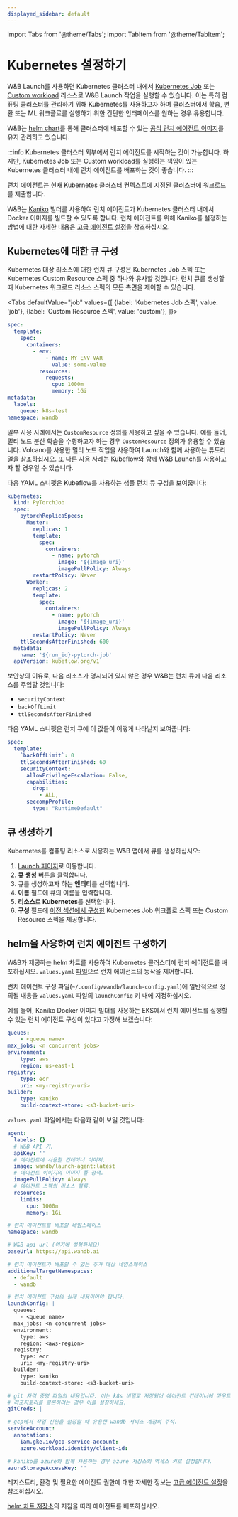 ```yaml
---
displayed_sidebar: default
---
```

import Tabs from '@theme/Tabs';
import TabItem from '@theme/TabItem';

# Kubernetes 설정하기

W&B Launch를 사용하면 Kubernetes 클러스터 내에서 [Kubernetes Job](https://kubernetes.io/docs/concepts/workloads/controllers/job/) 또는 [Custom workload](https://kubernetes.io/docs/concepts/extend-kubernetes/api-extension/custom-resources/) 리소스로 W&B Launch 작업을 실행할 수 있습니다. 이는 특히 컴퓨팅 클러스터를 관리하기 위해 Kubernetes를 사용하고자 하며 클러스터에서 학습, 변환 또는 ML 워크플로를 실행하기 위한 간단한 인터페이스를 원하는 경우 유용합니다.

W&B는 [helm chart](https://github.com/wandb/helm-charts/tree/main/charts/launch-agent)를 통해 클러스터에 배포할 수 있는 [공식 런치 에이전트 이미지](https://hub.docker.com/r/wandb/launch-agent)를 유지 관리하고 있습니다.

:::info
Kubernetes 클러스터 외부에서 런치 에이전트를 시작하는 것이 가능합니다. 하지만, Kubernetes Job 또는 Custom workload를 실행하는 책임이 있는 Kubernetes 클러스터 내에 런치 에이전트를 배포하는 것이 좋습니다.
:::

런치 에이전트는 현재 Kubernetes 클러스터 컨텍스트에 지정된 클러스터에 워크로드를 제출합니다.

W&B는 [Kaniko](https://github.com/GoogleContainerTools/kaniko) 빌더를 사용하여 런치 에이전트가 Kubernetes 클러스터 내에서 Docker 이미지를 빌드할 수 있도록 합니다. 런치 에이전트를 위해 Kaniko를 설정하는 방법에 대한 자세한 내용은 [고급 에이전트 설정](./setup-agent-advanced.md)을 참조하십시오.

## Kubernetes에 대한 큐 구성

Kubernetes 대상 리소스에 대한 런치 큐 구성은 Kubernetes Job 스펙 또는 Kubernetes Custom Resource 스펙 중 하나와 유사할 것입니다. 런치 큐를 생성할 때 Kubernetes 워크로드 리소스 스펙의 모든 측면을 제어할 수 있습니다.

<Tabs
defaultValue="job"
values={[
{label: 'Kubernetes Job 스펙', value: 'job'},
{label: 'Custom Resource 스펙', value: 'custom'},
]}>

<TabItem value="job">

```yaml
spec:
  template:
    spec:
      containers:
        - env:
            - name: MY_ENV_VAR
              value: some-value
          resources:
            requests:
              cpu: 1000m
              memory: 1Gi
metadata:
  labels:
    queue: k8s-test
namespace: wandb
```

</TabItem>
<TabItem value="custom">

일부 사용 사례에서는 `CustomResource` 정의를 사용하고 싶을 수 있습니다. 예를 들어, 멀티 노드 분산 학습을 수행하고자 하는 경우 `CustomResource` 정의가 유용할 수 있습니다. Volcano를 사용한 멀티 노드 작업을 사용하여 Launch와 함께 사용하는 튜토리얼을 참조하십시오. 또 다른 사용 사례는 Kubeflow와 함께 W&B Launch를 사용하고자 할 경우일 수 있습니다.

다음 YAML 스니펫은 Kubeflow를 사용하는 샘플 런치 큐 구성을 보여줍니다:

```yaml
kubernetes:
  kind: PyTorchJob
  spec:
    pytorchReplicaSpecs:
      Master:
        replicas: 1
        template:
          spec:
            containers:
              - name: pytorch
                image: '${image_uri}'
                imagePullPolicy: Always
        restartPolicy: Never
      Worker:
        replicas: 2
        template:
          spec:
            containers:
              - name: pytorch
                image: '${image_uri}'
                imagePullPolicy: Always
        restartPolicy: Never
    ttlSecondsAfterFinished: 600
  metadata:
    name: '${run_id}-pytorch-job'
  apiVersion: kubeflow.org/v1
```

  </TabItem>
</Tabs>

보안상의 이유로, 다음 리소스가 명시되어 있지 않은 경우 W&B는 런치 큐에 다음 리소스를 주입할 것입니다:

- `securityContext`
- `backOffLimit`
- `ttlSecondsAfterFinished`

다음 YAML 스니펫은 런치 큐에 이 값들이 어떻게 나타날지 보여줍니다:

```yaml title="example-spec.yaml"
spec:
  template:
    `backOffLimit`: 0
    ttlSecondsAfterFinished: 60
    securityContext:
      allowPrivilegeEscalation: False,
      capabilities:
        drop:
          - ALL,
      seccompProfile:
        type: "RuntimeDefault"
```

## 큐 생성하기

Kubernetes를 컴퓨팅 리소스로 사용하는 W&B 앱에서 큐를 생성하십시오:

1. [Launch 페이지](https://wandb.ai/launch)로 이동합니다.
2. **큐 생성** 버튼을 클릭합니다.
3. 큐를 생성하고자 하는 **엔터티**를 선택합니다.
4. **이름** 필드에 큐의 이름을 입력합니다.
5. **리소스**로 **Kubernetes**를 선택합니다.
6. **구성** 필드에 [이전 섹션에서 구성한](#configure-a-queue-for-kubernetes) Kubernetes Job 워크플로 스펙 또는 Custom Resource 스펙을 제공합니다.

## helm을 사용하여 런치 에이전트 구성하기

W&B가 제공하는 helm 차트를 사용하여 Kubernetes 클러스터에 런치 에이전트를 배포하십시오. `values.yaml` [파일](https://github.com/wandb/helm-charts/blob/main/charts/launch-agent/values.yaml)으로 런치 에이전트의 동작을 제어합니다.

런치 에이전트 구성 파일(`~/.config/wandb/launch-config.yaml`)에 일반적으로 정의될 내용을 `values.yaml` 파일의 `launchConfig` 키 내에 지정하십시오.

예를 들어, Kaniko Docker 이미지 빌더를 사용하는 EKS에서 런치 에이전트를 실행할 수 있는 런치 에이전트 구성이 있다고 가정해 보겠습니다:

```yaml title="launch-config.yaml"
queues:
	- <queue name>
max_jobs: <n concurrent jobs>
environment:
	type: aws
	region: us-east-1
registry:
	type: ecr
	uri: <my-registry-uri>
builder:
	type: kaniko
	build-context-store: <s3-bucket-uri>
```

`values.yaml` 파일에서는 다음과 같이 보일 것입니다:

```yaml title="values.yaml"
agent:
  labels: {}
  # W&B API 키.
  apiKey: ''
  # 에이전트에 사용할 컨테이너 이미지.
  image: wandb/launch-agent:latest
  # 에이전트 이미지의 이미지 풀 정책.
  imagePullPolicy: Always
  # 에이전트 스펙의 리소스 블록.
  resources:
    limits:
      cpu: 1000m
      memory: 1Gi

# 런치 에이전트를 배포할 네임스페이스
namespace: wandb

# W&B api url (여기에 설정하세요)
baseUrl: https://api.wandb.ai

# 런치 에이전트가 배포할 수 있는 추가 대상 네임스페이스
additionalTargetNamespaces:
  - default
  - wandb

# 런치 에이전트 구성의 실제 내용이어야 합니다.
launchConfig: |
  queues:
    - <queue name>
  max_jobs: <n concurrent jobs>
  environment:
    type: aws
    region: <aws-region>
  registry:
    type: ecr
    uri: <my-registry-uri>
  builder:
    type: kaniko
    build-context-store: <s3-bucket-uri>

# git 자격 증명 파일의 내용입니다. 이는 k8s 비밀로 저장되어 에이전트 컨테이너에 마운트됩니다. 비공개
# 리포지토리를 클론하려는 경우 이를 설정하세요.
gitCreds: |

# gcp에서 작업 신원을 설정할 때 유용한 wandb 서비스 계정의 주석.
serviceAccount:
  annotations:
    iam.gke.io/gcp-service-account:
    azure.workload.identity/client-id:

# kaniko를 azure와 함께 사용하는 경우 azure 저장소의 엑세스 키로 설정합니다.
azureStorageAccessKey: ''
```

레지스트리, 환경 및 필요한 에이전트 권한에 대한 자세한 정보는 [고급 에이전트 설정](./setup-agent-advanced.md)을 참조하십시오.

[helm 차트 저장소](https://github.com/wandb/helm-charts/tree/main/charts/launch-agent)의 지침을 따라 에이전트를 배포하십시오.